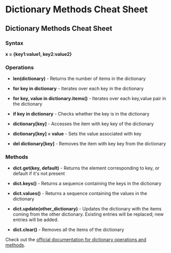 # Dictionary Methods Cheat Sheet

## Dictionary Methods Cheat Sheet

### Syntax

**x = {key1:value1, key2:value2}**

### Operations

-   **len(dictionary)** - Returns the number of items in the dictionary

-   **for key in dictionary** - Iterates over each key in the dictionary

-   **for key, value in dictionary.items()** - Iterates over each key,value pair in the dictionary

-   **if key in dictionary** - Checks whether the key is in the dictionary

-   **dictionary\[key]** - Accesses the item with key key of the dictionary

-   **dictionary\[key] = value** - Sets the value associated with key

-   **del dictionary\[key]** - Removes the item with key key from the dictionary

### Methods

-   **dict.get(key, default)** - Returns the element corresponding to key, or default if it's not present

-   **dict.keys()** - Returns a sequence containing the keys in the dictionary

-   **dict.values()** - Returns a sequence containing the values in the dictionary

-   **dict.update(other_dictionary)** - Updates the dictionary with the items coming from the other dictionary. Existing entries will be replaced; new entries will be added.

-   **dict.clear()** - Removes all the items of the dictionary

Check out the [official documentation for dictionary operations and methods](https://docs.python.org/3/library/stdtypes.html#mapping-types-dict).
